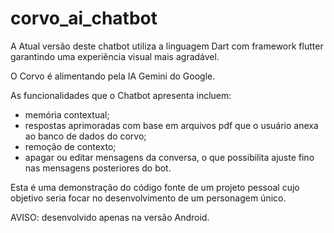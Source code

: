 # corvo_ai_chatbot

A Atual versão deste chatbot utiliza a linguagem Dart com framework flutter garantindo uma experiência visual mais agradável.

O Corvo é alimentando pela IA Gemini do Google.

As funcionalidades que o Chatbot apresenta incluem:
 - memória contextual;
 - respostas aprimoradas com base em arquivos pdf que o usuário anexa ao banco de dados do corvo;
 - remoção de contexto;
 - apagar ou editar mensagens da conversa, o que possibilita ajuste fino nas mensagens posteriores do bot.

Esta é uma demonstração do código fonte de um projeto pessoal cujo objetivo seria focar no desenvolvimento de um personagem único. 

AVISO: desenvolvido apenas na versão Android.


